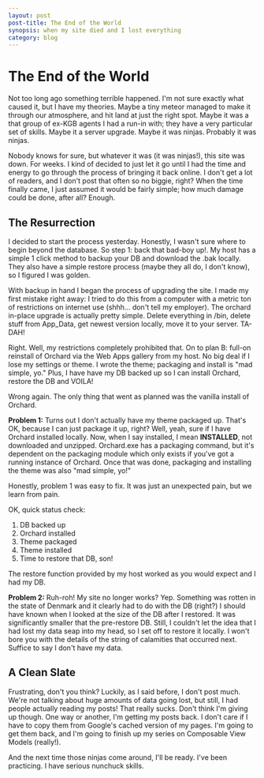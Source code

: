 ```yaml
---
layout: post
post-title: The End of the World
synopsis: when my site died and I lost everything
category: blog
---      
```


# The End of the World        

Not too long ago something terrible happened. I'm not sure exactly what caused it, but I have my theories. Maybe a tiny meteor managed to make it through our atmosphere, and hit land at just the right spot. Maybe it was a that group of ex-KGB agents I had a run-in with; they have a very particular set of skills. Maybe it a server upgrade. Maybe it was ninjas. Probably it was ninjas.

Nobody knows for sure, but whatever it was (it was ninjas!), this site was down. For weeks. I kind of decided to just let it go until I had the time and energy to go through the process of bringing it back online. I don't get a lot of readers, and I don't post that often so no biggie, right? When the time finally came, I just assumed it would be fairly simple; how much damage could be done, after all? Enough.

## The Resurrection

I decided to start the process yesterday. Honestly, I wasn't sure where to begin beyond the database. So step 1: back that bad-boy up!. My host has a simple 1 click method to backup your DB and download the .bak locally. They also have a simple restore process (maybe they all do, I don't know), so I figured I was golden. 

With backup in hand I began the process of upgrading the site. I made my first mistake right away: I tried to do this from a computer with a metric ton of restrictions on internet use (shhh... don't tell my employer). The orchard in-place upgrade is actually pretty simple. Delete everything in /bin, delete stuff from App_Data, get newest version locally, move it to your server. TA-DAH! 

Right. Well, my restrictions completely prohibited that. On to plan B: full-on reinstall of Orchard via the Web Apps gallery from my host. No big deal if I lose my settings or theme. I wrote the theme; packaging and install is "mad simple, yo." Plus, I have have my DB backed up so I can install Orchard, restore the DB and VOILA!

Wrong again. The only thing that went as planned was the vanilla install of Orchard.

**Problem 1:** Turns out I don't actually have my theme packaged up. That's OK, because I can just package it up, right? Well, yeah, sure if I have Orchard installed locally. Now, when I say installed, I mean **INSTALLED**, not downloaded and unzipped. Orchard.exe has a packaging command, but it's dependent on the packaging module which only exists if you've got a running instance of Orchard. Once that was done, packaging and installing the theme was also "mad simple, yo!"

Honestly, problem 1 was easy to fix. It was just an unexpected pain, but we learn from pain.

OK, quick status check:

1. DB backed up
2. Orchard installed
3. Theme packaged
4. Theme installed
5. Time to restore that DB, son!


The restore function provided by my host worked as you would expect and I had my DB. 

**Problem 2:** Ruh-roh! My site no longer works? Yep. Something was rotten in the state of Denmark and it clearly had to do with the DB (right?) I should have known when I looked at the size of the DB after I restored. It was significantly smaller that the pre-restore DB. Still, I couldn't let the idea that I had lost my data seap into my head, so I set off to restore it locally. I won't bore you with the details of the string of calamities that occurred next. Suffice to say I don't have my data.

## A Clean Slate

Frustrating, don't you think? Luckily, as I said before, I don't post much. We're not talking about huge amounts of data going lost, but still, I had people actually reading my posts! That really sucks. Don't think I'm giving up though. One way or another, I'm getting my posts back. I don't care if I have to copy them from Google's cached version of my pages. I'm going to get them back, and I'm going to finish up my series on Composable View Models (really!).

And the next time those ninjas come around, I'll be ready. I've been practicing. I have serious nunchuck skills.